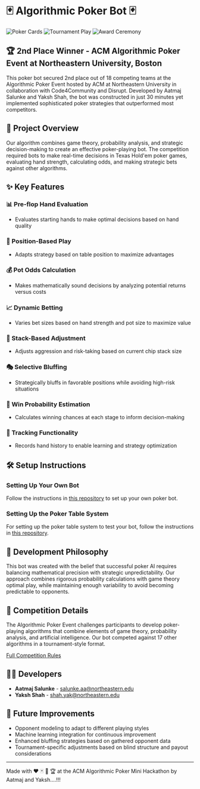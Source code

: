 # 🃏 Algorithmic Poker Bot 🃏

![Poker Cards](https://placeholder.com/400x200)
![Tournament Play](https://placeholder.com/400x200)
![Award Ceremony](https://placeholder.com/400x200)

## 🏆 2nd Place Winner - ACM Algorithmic Poker Event at Northeastern University, Boston

This poker bot secured 2nd place out of 18 competing teams at the Algorithmic Poker Event hosted by ACM at Northeastern University in collaboration with Code4Community and Disrupt. Developed by Aatmaj Salunke and Yaksh Shah, the bot was constructed in just 30 minutes yet implemented sophisticated poker strategies that outperformed most competitors.

## 🎯 Project Overview
Our algorithm combines game theory, probability analysis, and strategic decision-making to create an effective poker-playing bot. The competition required bots to make real-time decisions in Texas Hold'em poker games, evaluating hand strength, calculating odds, and making strategic bets against other algorithms.

## ✨ Key Features

### 📊 Pre-flop Hand Evaluation
* Evaluates starting hands to make optimal decisions based on hand quality

### 🎯 Position-Based Play
* Adapts strategy based on table position to maximize advantages

### 💰 Pot Odds Calculation
* Makes mathematically sound decisions by analyzing potential returns versus costs

### 📈 Dynamic Betting
* Varies bet sizes based on hand strength and pot size to maximize value

### 🏦 Stack-Based Adjustment
* Adjusts aggression and risk-taking based on current chip stack size

### 🎭 Selective Bluffing
* Strategically bluffs in favorable positions while avoiding high-risk situations

### 🧮 Win Probability Estimation
* Calculates winning chances at each stage to inform decision-making

### 📝 Tracking Functionality
* Records hand history to enable learning and strategy optimization

## 🛠️ Setup Instructions

### Setting Up Your Own Bot
Follow the instructions in [this repository](https://github.com/akala47/acm_pokerbot/tree/main) to set up your own poker bot.

### Setting Up the Poker Table System
For setting up the poker table system to test your bot, follow the instructions in [this repository](https://github.com/SpaceRage/node-poker-app).

## 🧠 Development Philosophy
This bot was created with the belief that successful poker AI requires balancing mathematical precision with strategic unpredictability. Our approach combines rigorous probability calculations with game theory optimal play, while maintaining enough variability to avoid becoming predictable to opponents.

## 🔗 Competition Details
The Algorithmic Poker Event challenges participants to develop poker-playing algorithms that combine elements of game theory, probability analysis, and artificial intelligence. Our bot competed against 17 other algorithms in a tournament-style format.

[Full Competition Rules](https://buttered-lupin-75d.notion.site/Algorithmic-Poker-Event-hosted-by-ACM-at-Northeastern-in-Collaboration-with-Code4Community-Disrupt--1a1b5df6bd4180838523cf0743b96813)

## 👨‍💻 Developers
- **Aatmaj Salunke** - [salunke.aa@northeastern.edu](mailto:salunke.aa@northeastern.edu)
- **Yaksh Shah** - [shah.yak@northeastern.edu](mailto:shah.yak@northeastern.edu)

## 🔮 Future Improvements
- Opponent modeling to adapt to different playing styles
- Machine learning integration for continuous improvement
- Enhanced bluffing strategies based on gathered opponent data
- Tournament-specific adjustments based on blind structure and payout considerations

---

Made with ❤️ 🃏 🤖 🏆 at the ACM Algorithmic Poker Mini Hackathon by Aatmaj and Yaksh....!!!
